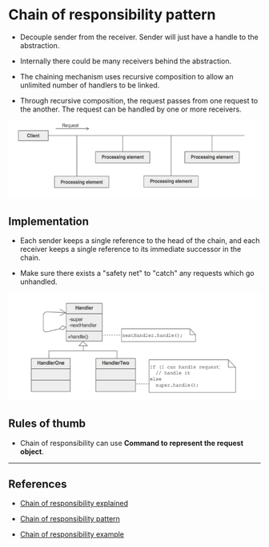 # Chain of responsibility pattern

- Decouple sender from the receiver. Sender will just have a handle to the abstraction.

- Internally there could be many receivers behind the abstraction.

- The chaining mechanism uses recursive composition to allow an unlimited number of handlers to be linked.

- Through recursive composition, the request passes from one request to the another. The request can be handled by one or more receivers.

![Chain of responsibility](./chain_of_responsibility.png)

## Implementation

- Each sender keeps a single reference to the head of the chain, and each receiver keeps a single reference to its immediate successor in the chain.

- Make sure there exists a "safety net" to "catch" any requests which go unhandled.

![Implementation](./chain_of_resp_imp.png)

## Rules of thumb

- Chain of responsibility can use **Command to represent the request object**.

---

## References

- [Chain of responsibility explained](https://refactoring.guru/design-patterns/chain-of-responsibility)

- [Chain of responsibility pattern](https://sourcemaking.com/design_patterns/chain_of_responsibility)

- [Chain of responsibility example](https://github.com/faif/python-patterns/blob/master/patterns/behavioral/chain_of_responsibility.py)
